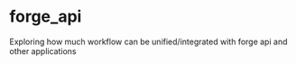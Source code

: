 # forge_api
Exploring how much workflow can be unified/integrated with forge api and other applications
